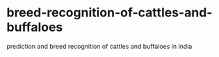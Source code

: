 # breed-recognition-of-cattles-and-buffaloes
prediction and breed recognition of cattles and buffaloes in india
